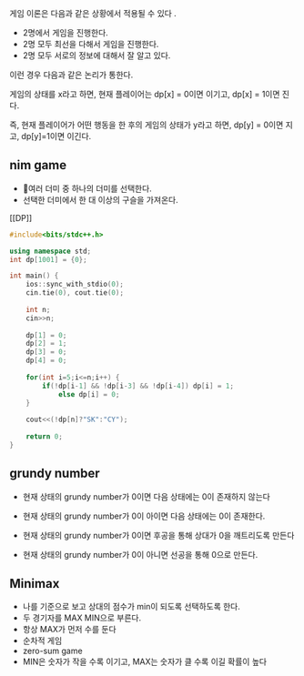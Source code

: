 게임 이론은 다음과 같은 상황에서 적용될 수 있다 .

- 2명에서 게임을 진행한다.
- 2명 모두 최선을 다해서 게임을 진행한다. 
- 2명 모두 서로의 정보에 대해서 잘 알고 있다. 

이런 경우 다음과 같은 논리가 통한다.

게임의 상태를 x라고 하면, 
현재 플레이어는 dp[x] = 0이면 이기고,
dp[x] = 1이면 진다.

즉, 현재 플레이어가 어떤 행동을 한 후의 게임의 상태가 y라고 하면, 
dp[y] = 0이면 지고, 
dp[y]=1이면 이긴다. 

## nim game
- 여러 더미 중 하나의 더미를  선택한다.
- 선택한 더미에서 한 대 이상의 구슬을 가져온다.

 [[DP]]
```cpp
#include<bits/stdc++.h>

using namespace std;
int dp[1001] = {0};

int main() {
    ios::sync_with_stdio(0);
    cin.tie(0), cout.tie(0);
    
    int n;
    cin>>n;
    
    dp[1] = 0;
    dp[2] = 1;
    dp[3] = 0;
    dp[4] = 0;
    
    for(int i=5;i<=n;i++) {
        if(!dp[i-1] && !dp[i-3] && !dp[i-4]) dp[i] = 1;
            else dp[i] = 0;
    }
    
    cout<<(!dp[n]?"SK":"CY");
        
    return 0;
}

``` 

## grundy number
- 현재 상태의 grundy number가 0이면 다음 상태에는 0이 존재하지 않는다
- 현재 상태의 grundy number가 0이 아이면 다음 상태에는 0이 존재한다.

- 현재 상태의 grundy number가 0이면 후공을 통해 상대가 0을 깨트리도록 만든다
- 현재 상태의 grundy number가 0이 아니면 선공을 통해 0으로 만든다.

## Minimax
- 나를 기준으로 보고 상대의 점수가 min이 되도록 선택하도록 한다.
- 두 경기자를 MAX MIN으로 부른다.
- 항상 MAX가 먼저 수를 둔다
- 순차적 게임
- zero-sum game
- MIN은 숫자가 작을 수록 이기고, MAX는 숫자가 클 수록 이길 확률이 높다

